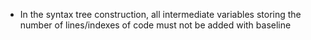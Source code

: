 - In the syntax tree construction, all intermediate variables storing the number of lines/indexes of code must not be added with baseline